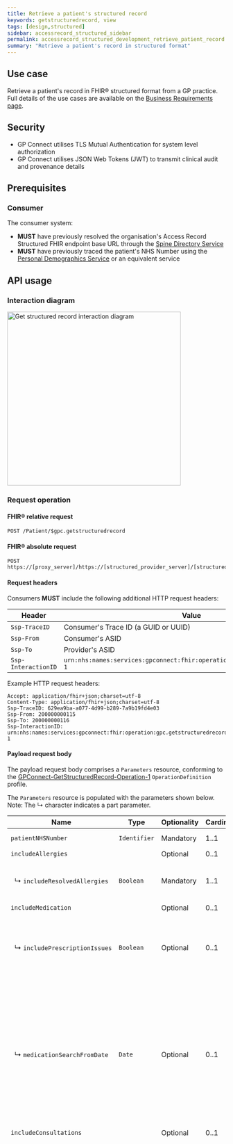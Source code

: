 ```yaml
---
title: Retrieve a patient's structured record
keywords: getstructuredrecord, view
tags: [design,structured]
sidebar: accessrecord_structured_sidebar
permalink: accessrecord_structured_development_retrieve_patient_record.html
summary: "Retrieve a patient's record in structured format"
---
```


## Use case ##

Retrieve a patient's record in FHIR&reg; structured format from a GP practice. Full details of the use cases are available on the [Business Requirements page](accessrecord_structured_requirements.html#use-cases-and-business-processes).

## Security ##

- GP Connect utilises TLS Mutual Authentication for system level authorization
- GP Connect utilises JSON Web Tokens (JWT) to transmit clinical audit and provenance details

## Prerequisites ##

### Consumer ###

The consumer system:

- **MUST** have previously resolved the organisation's Access Record Structured FHIR endpoint base URL through the [Spine Directory Service](integration_spine_directory_service.html)
- **MUST** have previously traced the patient's NHS Number using the [Personal Demographics Service](integration_personal_demographic_service.html) or an equivalent service

## API usage ##

### Interaction diagram ###

<img style="height: 400px;" alt="Get structured record interaction diagram" src="images/access_structured/get-structured-record-interaction-diagram.png"/>

### Request operation ###

#### FHIR&reg; relative request ####

```http
POST /Patient/$gpc.getstructuredrecord
```

#### FHIR&reg; absolute request ####

```http
POST https://[proxy_server]/https://[structured_provider_server]/[structured_fhir_base]/Patient/$gpc.getstructuredrecord
```

#### Request headers ####

Consumers **MUST** include the following additional HTTP request headers:

| Header               | Value |
|----------------------|-------|
| `Ssp-TraceID`        | Consumer's Trace ID (a GUID or UUID) |
| `Ssp-From`           | Consumer's ASID |
| `Ssp-To`             | Provider's ASID |
| `Ssp-InteractionID`  | `urn:nhs:names:services:gpconnect:fhir:operation:gpc.getstructuredrecord-1`|

Example HTTP request headers:

```http
Accept: application/fhir+json;charset=utf-8
Content-Type: application/fhir+json;charset=utf-8
Ssp-TraceID: 629ea9ba-a077-4d99-b289-7a9b19fd4e03
Ssp-From: 200000000115
Ssp-To: 200000000116
Ssp-InteractionID: urn:nhs:names:services:gpconnect:fhir:operation:gpc.getstructuredrecord-1
```

#### Payload request body ####

The payload request body comprises a `Parameters` resource, conforming to the [GPConnect-GetStructuredRecord-Operation-1](https://fhir.nhs.uk/STU3/OperationDefinition/GPConnect-GetStructuredRecord-Operation-1/_history/1.15) `OperationDefinition` profile.

The `Parameters` resource is populated with the parameters shown below.  Note: The ↳ character indicates a part parameter.

<table>
  <thead>
    <tr>
      <th>Name</th>
      <th>Type</th>
      <th>Optionality</th>
      <th>Cardinality</th>
      <th>Comments</th>
    </tr>
  </thead>
  <tbody>
    <tr>
      <td><code class="highlighter-rouge">patientNHSNumber</code></td>
      <td><code class="highlighter-rouge">Identifier</code></td>
      <td>Mandatory</td>
      <td>1..1</td>
      <td>NHS Number of the patient for whom to retrieve the structured record.</td>
    </tr>
    <tr>
      <td><code class="highlighter-rouge">includeAllergies</code></td>
      <td><code class="highlighter-rouge"></code></td>
      <td>Optional</td>
      <td>0..1</td>
      <td>Include allergies and intolerances in the response.</td>
    </tr>
    <tr>
      <td>&nbsp;&nbsp;&#8627; <code class="highlighter-rouge">includeResolvedAllergies</code></td>
      <td><code class="highlighter-rouge">Boolean</code></td>
      <td>Mandatory</td>
      <td>1..1</td>
      <td>
        Include resolved allergies and intolerances in the response.
        <p><i>Part parameter: may only be provided if <code>includeAllergies</code> is set.</i></p>        
      </td>
    </tr>
    <tr>
      <td><code class="highlighter-rouge">includeMedication</code></td>
      <td><code class="highlighter-rouge"></code></td>
      <td>Optional</td>
      <td>0..1</td>
      <td>Include medication in the response.</td>
    </tr>
    <tr>
      <td><span style="white-space: nowrap;">&nbsp;&nbsp;&#8627; <code class="highlighter-rouge">includePrescriptionIssues</code></span></td>
      <td><code class="highlighter-rouge">Boolean</code></td>
      <td>Optional</td>
      <td>0..1</td>
      <td>
        Include each prescription issue in the response, this parameter has a default value of 'true'. More guidance relating to its use is available in the <a href="accessrecord_structured_development_medication_guidance.html#medication-search-criteria">Medication guidance page</a>
        <p><i>Part parameter: may only be provided if <code>includeMedication</code> is set.</i></p>        
      </td>
    </tr>
    <tr>
      <td>&nbsp;&nbsp;&#8627; <code class="highlighter-rouge">medicationSearchFromDate</code></td>
      <td><code class="highlighter-rouge">Date</code></td>
      <td>Optional</td>
      <td>0..1</td>
      <td>
        Restrict medications returned on or after the date specified. Rules:
        <ul>
			<li>If the <code>medicationSearchFromDate</code> is not specified, all medication will be returned.</li>
			<li>If the <code>medicationSearchFromDate</code> is populated, all medications which are active on or after the <code>medicationSearchFromDate</code> <b>MUST</b> be returned.</li>
			<li><code>medicationSearchFromDate</code> <b>MUST</b> be populated with a date less than or equal to the current date.</li>
	        <li><code>medicationSearchFromDate</code> <b>MUST</b> be populated with whole dates only (for example, 2017-02-01) - that is, no partial dates, or with a time period or offset.</li>
    	</ul>
    	<p><i>Part parameter: may only be provided if <code>includeMedication</code> is set.</i></p>
      </td>
    </tr>
    <tr>
      <td><code class="highlighter-rouge">includeConsultations</code></td>
      <td><code class="highlighter-rouge"></code></td>
      <td>Optional</td>
      <td>0..1</td>
      <td>Include consultations in the response.</td>
    </tr>
    <tr>
      <td><span style="white-space: nowrap;">&nbsp;&nbsp;&#8627; <code class="highlighter-rouge">consultationSearchPeriod</code></span></td>
      <td><code class="highlighter-rouge">Period</code></td>
      <td>Optional</td>
      <td>0..1</td>
      <td>
        Restrict consultations by defining a time period

        <ul>
			     <li>If the <code>consultationSearchPeriod</code> is not specified, all consultations will be returned.</li>
			     <li>If the <code>consultationSearchPeriod.start</code> is populated, all consultations on or after the <code>consultationSearchPeriod.start</code> <b>MUST</b> be returned.</li>
           <li>If the <code>consultationSearchPeriod.end</code> is populated, all consultations on or before the <code>consultationSearchPeriod.end</code> <b>MUST</b> be returned.</li>
           <li><code>consultationSearchPeriod.start</code> and <code>consultationSearchPeriod.end</code> <b>MUST</b> be populated with a date less than or equal to the current date.</li>
          <li><code>consultationSearchPeriod.start</code> and <code>consultationSearchPeriod.end</code> <b>MUST</b> be populated with whole dates only (for example, 2017-02-01) - that is, no partial dates, or with a time period or offset.</li>
    	</ul>

        <p><i>Part parameter: may only be provided if <code>includeConsultations</code> is set.</i></p>        
      </td>
    </tr>
    <tr>
      <td><span style="white-space: nowrap;">&nbsp;&nbsp;&#8627; <code class="highlighter-rouge">includeNumberOfMostRecent</code></span></td>
      <td><code class="highlighter-rouge">positiveInt</code></td>
      <td>Optional</td>
      <td>0..1</td>
      <td>
        Limit the number of returned consultations
        <p><i>Part parameter: may only be provided if <code>includeConsultations</code> is set.</i></p>        
      </td>
    </tr>
    <tr>
      <td><code class="highlighter-rouge">includeProblems</code></td>
      <td><code class="highlighter-rouge"></code></td>
      <td>Optional</td>
      <td>0..*</td>
      <td>Include problems in the response. This is a repeating parameter with each repetition representing a pair of problem significance and status values.</td>
    </tr>
    <tr>
      <td><span style="white-space: nowrap;">&nbsp;&nbsp;&#8627; <code class="highlighter-rouge">filterStatus</code></span></td>
      <td><code class="highlighter-rouge">Code</code></td>
      <td>Optional</td>
      <td>0..1</td>
      <td>
        Restrict the problems that are returned by their clinical status. <br/>
        Valueset: <a href="http://hl7.org/fhir/stu3/valueset-condition-clinical.html">http://hl7.org/fhir/stu3/valueset-condition-clinical.html</a> Values <b>MUST</b> be <code>`active`</code> or <code>`inactive`</code><br/>
        <p><i>Part parameter: may only be provided if <code>includeProblems</code> is set.</i></p>        
      </td>
    </tr>
    <tr>
      <td><span style="white-space: nowrap;">&nbsp;&nbsp;&#8627; <code class="highlighter-rouge">filterSignificance</code></span></td>
      <td><code class="highlighter-rouge">Code</code></td>
      <td>Optional</td>
      <td>0..1</td>
      <td>
        Restrict the problems that are returned by their clinical significance<br/>
        Valueset: <a href="https://fhir.hl7.org.uk/STU3/ValueSet/CareConnect-ProblemSignificance-1">ValueSet-CareConnect-ProblemSignificance-1</a><br/>
        <p><i>Part parameter: may only be provided if <code>includeProblems</code> is set.</i></p>        
      </td>
    </tr>
    <tr>
      <td><code class="highlighter-rouge">includeImmunisations</code></td>
      <td><code class="highlighter-rouge"></code></td>
      <td>Optional</td>
      <td>0..1</td>
      <td>Include immunisations in the response.</td>
    </tr>
    <tr>
      <td><span style="white-space: nowrap;">&nbsp;&nbsp;&#8627; <code class="highlighter-rouge">includeNotGiven</code></span></td>
      <td><code class="highlighter-rouge">Boolean</code></td>
      <td>Optional</td>
      <td>0..1</td>
      <td>
        Only include immunisations that have been given in the response. The default value for this is <code>false</code>.
        <p><i>Part parameter: may only be provided if <code>includeImmunisations</code> is set.</i></p>        
      </td>
    </tr>
    <tr>
      <td><span style="white-space: nowrap;">&nbsp;&nbsp;&#8627; <code class="highlighter-rouge">includeDissentConsent</code></span></td>
      <td><code class="highlighter-rouge">Boolean</code></td>
      <td>Optional</td>
      <td>0..1</td>
      <td>
        Include information about consent and dissent for immunisations in the response. The default value for this is <code>false</code>.
        <p><i>Part parameter: may only be provided if <code>includeImmunisations</code> is set.</i></p>        
      </td>
    </tr>
    <tr>
      <td><code class="highlighter-rouge">includeUncategorisedData</code></td>
      <td><code class="highlighter-rouge"></code></td>
      <td>Optional</td>
      <td>0..1</td>
      <td>Include uncategorised data in the response.</td>
    </tr>
    <tr>
      <td><span style="white-space: nowrap;">&nbsp;&nbsp;&#8627; <code class="highlighter-rouge">uncategorisedDataSearchPeriod</code></span></td>
      <td><code class="highlighter-rouge">Period</code></td>
      <td>Optional</td>
      <td>0..1</td>
      <td>
        Restrict uncategorised data by defining a time period

        <ul>
			     <li>If the <code>uncategorisedDataSearchPeriod</code> is not specified, all uncategorised data will be returned.</li>
			     <li>If the <code>uncategorisedDataSearchPeriod.start</code> is populated, all uncategorised data on or after the <code>uncategorisedDataSearchPeriod.start</code> <b>MUST</b> be returned.</li>
           <li>If the <code>uncategorisedDataSearchPeriod.end</code> is populated, all uncategorised data on or before the <code>uncategorisedDataSearchPeriod.end</code> <b>MUST</b> be returned.</li>
           <li><code>uncategorisedDataSearchPeriod.start</code> and <code>uncategorisedDataSearchPeriod.end</code> <b>MUST</b> be populated with a date less than or equal to the current date.</li>
          <li><code>uncategorisedDataSearchPeriod.start</code> and <code>uncategorisedDataSearchPeriod.end</code> <b>MUST</b> be populated with whole dates only (for example, 2017-02-01) - that is, no partial dates, or with a time period or offset.</li>
    	</ul>

        <p><i>Part parameter: may only be provided if <code>includeUncategorisedData</code> is set.</i></p>        
      </td>
    </tr>

    <tr>
      <td><code class="highlighter-rouge">includeInvestigations</code></td>
      <td><code class="highlighter-rouge"></code></td>
      <td>Optional</td>
      <td>0..1</td>
      <td>Include investigations in the response.</td>
    </tr>
    <tr>
      <td><span style="white-space: nowrap;">&nbsp;&nbsp;&#8627; <code class="highlighter-rouge">investigationSearchPeriod</code></span></td>
      <td><code class="highlighter-rouge">Period</code></td>
      <td>Optional</td>
      <td>0..1</td>
      <td>
        Restrict test results by defining a time period

        <ul>
           <li>If the <code>investigationSearchPeriod</code> is not specified, all test results will be returned.</li>
           <li>If the <code>investigationSearchPeriod.start</code> is populated, all test results on or after the <code>investigationSearchPeriod.start</code> <b>MUST</b> be returned.</li>
           <li>If the <code>investigationSearchPeriod.end</code> is populated, all test results on or before the <code>investigationSearchPeriod.end</code> <b>MUST</b> be returned.</li>
           <li><code>investigationSearchPeriod.start</code> and <code>investigationSearchPeriod.end</code> <b>MUST</b> be populated with a date less than or equal to the current date.</li>
          <li><code>investigationSearchPeriod.start</code> and <code>investigationSearchPeriod.end</code> <b>MUST</b> be populated with whole dates only (for example, 2017-02-01) - that is, no partial dates, or with a time period or offset.</li>
      </ul>

        <p><i>Part parameter: may only be provided if <code>includeInvestigations</code> is set.</i></p>        
      </td>
    </tr>

    <tr>
      <td><code class="highlighter-rouge">includeReferrals</code></td>
      <td><code class="highlighter-rouge"></code></td>
      <td>Optional</td>
      <td>0..1</td>
      <td>Include referrals in the response.</td>
    </tr>
    <tr>
      <td><span style="white-space: nowrap;">&nbsp;&nbsp;&#8627; <code class="highlighter-rouge">referralSearchPeriod</code></span></td>
      <td><code class="highlighter-rouge">Period</code></td>
      <td>Optional</td>
      <td>0..1</td>
      <td>
        Restrict referrals by defining a time period

        <ul>
           <li>If the <code>referralSearchPeriod</code> is not specified, all referrals will be returned.</li>
           <li>If the <code>referralSearchPeriod.start</code> is populated, all referrals on or after the <code>referralSearchPeriod.start</code> <b>MUST</b> be returned.</li>
           <li>If the <code>referralSearchPeriod.end</code> is populated, all referrals on or before the <code>referralSearchPeriod.end</code> <b>MUST</b> be returned.</li>
           <li><code>referralSearchPeriod.start</code> and <code>referralSearchPeriod.end</code> <b>MUST</b> be populated with a date less than or equal to the current date.</li>
          <li><code>referralSearchPeriod.start</code> and <code>referralSearchPeriod.end</code> <b>MUST</b> be populated with whole dates only (for example, 2017-02-01) - that is, no partial dates, or with a time period or offset.</li>
      </ul>

        <p><i>Part parameter: may only be provided if <code>includeReferrals</code> is set.</i></p>        
      </td>
    </tr>


    <tr>
      <td><code class="highlighter-rouge">includeDiaryEntries</code></td>
      <td><code class="highlighter-rouge"></code></td>
      <td>Optional</td>
      <td>0..1</td>
      <td>Include diary entries in the response.</td>
    </tr>
    <tr>
      <td>&nbsp;&nbsp;&#8627; <code class="highlighter-rouge">diaryEntriesSearchDate</code></td>
      <td><code class="highlighter-rouge">Date</code></td>
      <td>Optional</td>
      <td>0..1</td>
      <td>
        Restrict diary entries returned on or before the date specified. Rules:
        <ul>
      <li>If the <code>diaryEntriesSearchDate</code> is not specified, all diary entries will be returned.</li>
      <li>If the <code>diaryEntriesSearchDate</code> is populated, all diary entries which occur on or before the <code>diaryEntriesSearchDate</code> <b>MUST</b> be returned.</li>
      <li><code>diaryEntriesSearchDate</code> <b>MUST</b> be populated with a date greater than or equal to the current date.</li>
          <li><code>diaryEntriesSearchDate</code> <b>MUST</b> be populated with whole dates only (for example, 2017-02-01) - that is, no partial dates, or with a time period or offset.</li>
      </ul>
      <p><i>Part parameter: may only be provided if <code>includeDiaryEntries</code> is set.</i></p>
      </td>
    </tr>





  </tbody>
</table>

Each clinical area has its own set of search/filter parameters. These parameters will only apply to their own area and **MUST** have no impact on other parameters.

{% include important.html content="Consumer guidance: The parameters can be used together in a single call or in multiple calls so that information can be retrieved if required. It is advised that the number of requests that are made to retrieve a patient's record are kept to a minimum." %}

The example below shows a fully populated `Parameters` resource as a request to the `$gpc.getstructuredrecord` operation:

```json
{
  "resourceType": "Parameters",
  "parameter": [
    {
      "name": "patientNHSNumber",
      "valueIdentifier": {
        "system": "https://fhir.nhs.uk/Id/nhs-number",
        "value": "9999999999"
      }
    },
    {
      "name": "includeAllergies",
      "part": [
        {
          "name": "includeResolvedAllergies",
          "valueBoolean": true
        }
      ]
    },
    {
      "name": "includeMedication",
      "part": [
        {
          "name": "medicationSearchFromDate",
          "valueDate": "2017-06-04"
        }
      ]
    },
    {
      "name": "includeConsultations",
      "part": [
        {
          "name": "consultationSearchPeriod",
          "valuePeriod": {
            "start": "2017-12-25",
            "end": "2018-12-25"
          }
        },
        {
          "name": "includeNumberOfMostRecent",
          "valueInteger": 3
        }
      ]
    },
    {
      "name": "includeProblems",
      "part": [
        {
          "name": "filterStatus",
          "valueCode": "active"
        },
        {
          "name": "filterSignificance",
          "valueCode": "major"
        }
      ]
    },
    {
      "name": "includeImmunisations",
      "part": [
        {
          "name": "includeNotGiven",
          "valueBoolean": false
        },
        {
          "name": "includeDissentConsent",
          "valueBoolean": false
        }
      ]
    },
    {
      "name": "includeUncategorisedData",
      "part": [
        {
          "name": "uncategorisedDataSearchPeriod",
          "valuePeriod": {
            "start": "2016-12-25",
            "end": "2018-12-25"
          }
        }
      ]
    },
    {
      "name": "includeInvestigations",
      "part": [
        {
          "name": "investigationSearchPeriod",
          "valuePeriod": {
            "start": "2017-01-02",
            "end": "2017-07-02"
          }
        }
      ]
    },
    {
      "name": "includeReferrals",
      "part": [
        {
          "name": "referralSearchPeriod",
          "valuePeriod": {
            "start": "2016-12-25",
            "end": "2018-12-25"
          }
        }
      ]
    },
    {
      "name": "includeDiaryEntries",
      "part": [
        {
          "name": "diaryEntriesSearchDate",
          "valueDate": "2017-06-04"
        }
      ]
    }
  ]
}
```
##### Not permitted parameter combinations #####

Certain combinations of query parameters have the potential to introduce clinical risks. To prevent these scenarios occurring, the following combinations of parameters are not permitted and **SHALL** not be used by consumers:

When requesting consultations, the following part parameters **MUST NOT** be included:
  - `includeMedications.medicationSearchFromDate`
  - `includeUncategorisedData.uncategorisedDataSearchPeriod`
  - `includeProblems.filterSignificance`
  - `includeProblems.filterStatus`

When requesting problems, the following part parameters **MUST NOT** be included:
  - `includeMedications.medicationSearchFromDate`
  - `includeUncategorisedData.uncategorisedDataSearchPeriod`

In the event that one of the combinations of parameters are used in a request, an error **MUST** be raised as specified in the error handling table below. There are no restrictions on using combinations of top level parameters.

Examples of queries are available on the [Search examples](accessrecord_structured_development_searchExamples.html) page.

#### Error handling ####

The provider system **MUST** return a [GPConnect-OperationOutcome-1](https://fhir.nhs.uk/STU3/StructureDefinition/GPConnect-OperationOutcome-1/_history/1.2) resource that provides additional detail when one or more data field is corrupt or a specific business rule/constraint is breached.

The table below shows common errors that may be encountered during this API call, and the returned Spine error code.  Please see [Error handling guidance](development_fhir_error_handling_guidance.html) for additional information needed to create the error response, or to determine the response for errors encountered that are not shown below.

Errors returned due to parameter failure **MUST** include diagnostic information detailing the invalid parameter.

|-------------------------|-------------------|
| Error encountered        | Spine error code returned |
|-------------------------|-------------------|
| The `Parameters` resource passed does not conform to that specified in the [GPConnect-GetStructuredRecord-Operation-1](https://fhir.nhs.uk/STU3/OperationDefinition/GPConnect-GetStructuredRecord-Operation-1/_history/1.13) `OperationDefinition` | [`INVALID_RESOURCE`](development_fhir_error_handling_guidance.html#resource-validation-errors) |
| The provider could not parse the `Parameters` resource.  | [`INVALID_RESOURCE`](development_fhir_error_handling_guidance.html#resource-validation-errors) |
| No recognised parameters are provided | [`INVALID_PARAMETER`](development_fhir_error_handling_guidance.html#resource-validation-errors) |
| The `patientNHSNumber` parameter is not provided | [`INVALID_PARAMETER`](development_fhir_error_handling_guidance.html#resource-validation-errors) |
| The `patientNHSNumber` parameter value is invalid, for example it fails format or check digit tests | [`INVALID_NHS_NUMBER`](development_fhir_error_handling_guidance.html#identity-validation-errors) |
| The `medicationSearchFromDate` part parameter contains a partial date, or has a value containing a time or offset component | [`INVALID_PARAMETER`](development_fhir_error_handling_guidance.html#resource-validation-errors) |
| The `medicationSearchFromDate` part parameter is greater than the current date | [`INVALID_PARAMETER`](development_fhir_error_handling_guidance.html#resource-validation-errors) |
| The `includeAllergies` parameter is passed without the corresponding `includeResolvedAllergies` part parameter | [`INVALID_PARAMETER`](development_fhir_error_handling_guidance.html#resource-validation-errors) |
| The `includeMedication` parameter is passed without the corresponding `includePrescriptionIssue` part parameter | [`INVALID_PARAMETER`](development_fhir_error_handling_guidance.html#resource-validation-errors) |
| The `consultationSearchPeriod` part parameter is greater than the current date | [`INVALID_PARAMETER`](development_fhir_error_handling_guidance.html#resource-validation-errors) |
| The start date of the `consultationSearchPeriod` part parameter is greater than the end date | [`INVALID_PARAMETER`](development_fhir_error_handling_guidance.html#resource-validation-errors) |
| The `consultationSearchPeriod` and `includeNumberOfMostRecent` part parameters are both populated  | [`INVALID_RESOURCE`](development_fhir_error_handling_guidance.html#resource-validation-errors) |
| The `uncategorisedDataSearchPeriod` part parameter is greater than the current date | [`INVALID_PARAMETER`](development_fhir_error_handling_guidance.html#resource-validation-errors) |
| The end date of the `uncategorisedDataSearchPeriod` part parameter is greater than the start date | [`INVALID_PARAMETER`](development_fhir_error_handling_guidance.html#resource-validation-errors) |
| The `filterStatus` part parameter contains a value other than `active` or `inactive` | [`INVALID_PARAMETER`](development_fhir_error_handling_guidance.html#resource-validation-errors) |
| The `filterSignificance` part parameter contains a value other than `major` or `minor` | [`INVALID_PARAMETER`](development_fhir_error_handling_guidance.html#resource-validation-errors) |
|The `investigationSearchPeriod` parameter value contains a partial date, or has a value containing a time or offset component | [`INVALID_PARAMETER`](development_fhir_error_handling_guidance.html#resource-validation-errors) |
| The `referralSearchPeriod` part parameter is greater than the current date | [`INVALID_PARAMETER`](development_fhir_error_handling_guidance.html#resource-validation-errors) |
| The patient has dissented to sharing their clinical record | [`NO_PATIENT_CONSENT`](development_fhir_error_handling_guidance.html#security-validation-errors) |
| A patient could not be found matching the `patientNHSNumber` provided | [`PATIENT_NOT_FOUND`](development_fhir_error_handling_guidance.html#identity-validation-errors) |
| The request is for the record of an [inactive](overview_glossary.html#active-patient) or deceased patient | [`PATIENT_NOT_FOUND`](development_fhir_error_handling_guidance.html#identity-validation-errors) |
| The request is for the record of a non-Regular/GMS patient (i.e. the patient’s registered practice is somewhere else) | [`PATIENT_NOT_FOUND`](development_fhir_error_handling_guidance.html#identity-validation-errors) |
| The patient's NHS number in the provider system is not associated with a NHS number status indicator code of 'Number present and verified' | [`PATIENT_NOT_FOUND`](development_fhir_error_handling_guidance.html#identity-validation-errors) |
| The request is for a sensitive patient | [`PATIENT_NOT_FOUND`](development_fhir_error_handling_guidance.html#identity-validation-errors) |
| The `diaryEntriesSearchDate` part parameter contains a partial date, or has a value containing a time or offset component | [`INVALID_PARAMETER`](development_fhir_error_handling_guidance.html#resource-validation-errors) |
| The `diaryEntriesSearchDate` part parameter is less than the current date | [`INVALID_PARAMETER`](development_fhir_error_handling_guidance.html#resource-validation-errors) |
| A part parameter is passed without a value | [`INVALID_PARAMETER`](development_fhir_error_handling_guidance.html#resource-validation-errors) |
| A combination of parameters is included that isn't permitted | [`INVALID_PARAMETER`](development_fhir_error_handling_guidance.html#resource-validation-errors) |
| GP Connect is not enabled at the practice (see [Enablement](development_api_non_functional_requirements.html#enablement)) | [`ACCESS_DENIED`](development_fhir_error_handling_guidance.html#security-validation-errors) |
| The Access Record Structured capability is not enabled at the practice (see [Enablement](development_api_non_functional_requirements.html#enablement)) | [`ACCESS_DENIED`](development_fhir_error_handling_guidance.html#security-validation-errors) |
|-------------------------|-------------------|

<div class="alert alert-warning" role="alert">
  <i class="fa fa-warning"></i> <b>Important:</b> The HL7 FHIR specification states that Parameters.parameter MUST have one of part, value or resource. However, in the case of Parameters which just have optional part parameters such as `includeProblems` it is valid to have no part parameters or value in a request. The following is an example of the `includeProblems` parameter with no part parameters:<br/>
</div>

```json
{
  "name": "includeProblems"
}
```

### Request response ###

#### Response headers ####

```http
HTTP/1.1 200 OK
Cache-Control: no-store
Content-Type: application/fhir+json; charset=utf-8
Date: Sun, 07 Aug 2016 11:13:05 GMT
Content-Length: 1464
```

#### Payload response body ####

Provider systems **MUST**:

- return a `200` **OK** HTTP status code to indicate successful retrieval of a patient's structured record
- return a `Bundle` conforming to the [`GPConnect-StructuredRecord-Bundle-1`](https://fhir.nhs.uk/STU3/StructureDefinition/GPConnect-StructuredRecord-Bundle-1/_history/1.3) profile definition
- return the following resources in the `Bundle`:
  - `Patient` matching the NHS Number sent in the body of the request
  - `Organization` matching the patient's registered GP practice, referenced from `Patient.generalPractitioner`
  - `Organization` matching the organisation serving the request, if different from above, referenced from `Patient.managingOrganization`
  - `Practitioner` matching the patient's usual GP, if they have one, referenced from `Patient.generalPractitioner`
  - `PractitionerRole` matching the usual GP's role
  - resources holding consultations, problems, immunisations, allergies, intolerance, medications, uncategorised data, referrals, investigations, diary entries and warnings about unsupported parameters according to the rules below:

Provider systems **SHOULD**:

- provide a consistent order to elements within the `Bundle` resource.  It is recommended to follow the order described in the [Bundle population illustrated](accessrecord_structured_development_retrieve_patient_record.html#bundle-population-illustrated) diagram.

Consumers systems **MUST NOT**:

- rely on order or index of elements within the `Bundle` resource in order to parse encapsulated resources.

##### Allergies #####

Provider systems **MUST** include the following in the response `Bundle`:

- when the `includeAllergies` parameter is not set:

  - no allergy or intolerance information shall be returned

- when the `includeAllergies` parameter is set:

  - and when the `includeResolvedAllergies` parameter is set to `false`:

    - [`List`](accessrecord_structured_development_list.html), [`Condition`](accessrecord_structured_problems.html) and [`AllergyIntolerance`](accessrecord_structured_development_allergyintolerance.html) resources representing the patient's allergies and intolerances, <i>excluding</i> those marked as resolved or ended

  - and when the `includeResolvedAllergies` parameter is set to `true`:

    - [`List`](accessrecord_structured_development_list.html), [`Condition`](accessrecord_structured_problems.html) and [`AllergyIntolerance`](accessrecord_structured_development_allergyintolerance.html) resources representing the patient's allergies and intolerances, <i>including</i> those marked as resolved or ended

- `Organization`, `Practitioner` and `PractitionerRole` resources that are referenced by the &nbsp; [`AllergyIntolerance`](accessrecord_structured_development_allergyintolerance.html) resources

<br/>

##### Medications #####

Provider systems **MUST** include the following in the response `Bundle`:

- when the `includeMedication` parameter is not set:

  - no medication information shall be returned

- when the `includeMedication` parameter is set:

  - [`List`](accessrecord_structured_development_list.html), [`Condition`](accessrecord_structured_problems.html), [`MedicationStatement`](accessrecord_structured_development_medicationstatement.html), [`MedicationRequest`](accessrecord_structured_development_medicationrequest.html) with an `intent` of `plan` and &nbsp; [`Medication`](accessrecord_structured_development_medication.html) resources representing the patient's medication summary information (authorisations and medication prescribed elsewhere)

  - when the `medicationSearchFromDate` parameter is set:
	- all medications which are active on or after the `medicationSearchFromDate` **MUST** be returned
	  - A medication is considered active between its `effective.start` and `effective.end` (inclusive)
		  - when a medication **does not** have an `effective.end`:
			- an acute medication is considered active on its `effective.start` only
			- a repeat medication is considered on-going and is active from its `effective.start`
			- when a medication is not defined as an acute or repeat it **MUST** be treated as repeat

  - and when the `includePrescriptionIssues` parameter is set to `false`:

    - no prescription issue information should be returned

  - and when the `includePrescriptionIssues` parameter is set to `true` or not included:

    - [`MedicationRequest`](accessrecord_structured_development_medicationrequest.html) resources with an `intent` of `order` representing the patient's prescription issues, for the above medication summary data

- `Organization`, `Practitioner` and `PractitionerRole` resources that are referenced by the &nbsp; [`MedicationStatement`](accessrecord_structured_development_medicationstatement.html) and &nbsp; [`MedicationRequest`](accessrecord_structured_development_medicationrequest.html) resources

<br/>

##### Consultations #####

Provider systems **MUST** include the following in the response `Bundle`:

- when the `includeConsultations` parameter is not set:

  - no consultation information shall be returned

- when the `includeConsultations` parameter is set:
  - [`List`](accessrecord_structured_development_list.html), [`Condition`](accessrecord_structured_problems.html), [`Encounter`](accessrecord_structured_development_encounter.html), [`List - Consultation`](accessrecord_structured_development_list_consultation.html) and [`Observation - narrative`](accessrecord_structured_development_guidance_observation_narrative.html) resources representing the patient's consultations
  - A [`List`](accessrecord_structured_development_list.html) resource for each clinical area where data exists, [`Condition`](accessrecord_structured_problems.html), [`MedicationStatement`](accessrecord_structured_development_medicationstatement.html), [`MedicationRequest`](accessrecord_structured_development_medicationrequest.html) with an `intent` of `plan` and &nbsp; [`Medication`](accessrecord_structured_development_medication.html), [`AllergyIntolerance`](accessrecord_structured_development_allergyintolerance.html), [`Observation - uncategorised`](accessrecord_structured_development_observation_uncategorisedData.html) and [`Immunization`](accessrecord_structured_development_immunization.html) resources for linked clinical information
  - and when the `numberOfMostRecent` parameter is set:
    - limit the number of returned consultations to match the included value

- when the `consultationSearchPeriod` is set:
  - when a `start` value is set, all consultations with an `Encounter.period.start` after the date **MUST** be returned
  - and when an `end` value is set, all consultations with an `Encounter.period.end` before the date **MUST** be returned
  - and when both a `start` and `end` are specified, consultations with an `Encounter.period.start` after the `start` and an `Encounter.period.end` before the `end` **MUST** be returned

- when the `includeNumberOfMostRecent` is set:
  - consultations **MUST** be ordered by `Encounter.period.start` descending
  - and the number of most recent consultations matching the parameter value **MUST** be returned

##### Problems #####

Provider systems **MUST** include the following in the response `Bundle`:

- when the `includeProblems` parameter is not set:

  - no problem information shall be returned

- when the `includeProblems` parameter is set:

  - A [`List`](accessrecord_structured_development_list.html) resource for each clinical area where data exists, [`MedicationStatement`](accessrecord_structured_development_medicationstatement.html), [`MedicationRequest`](accessrecord_structured_development_medicationrequest.html) with an `intent` of `plan` and &nbsp; [`Medication`](accessrecord_structured_development_medication.html), [`Immunization`](accessrecord_structured_development_immunization.html), [`Observation - uncategorised`](accessrecord_structured_development_observation_uncategorisedData.html) and [`Condition`](accessrecord_structured_problems.html) resources representing the patient's problems and all linked clinical information.

- and when the `filterStatus` parameter is set:

  - problems with a `clinicalStatus` matching the parameter value and all linked clinical information.

- and when the `filterSignificance` parameter is set:

  - problems with a `problemSignificance` matching the parameter value and all linked clinical information


##### Immunisations #####

Provider systems **MUST** include the following in the response `Bundle`:

- when the `includeImmunisations` parameter is not set:

  - no immunisation information shall be returned

- when the `includeImmunisations` parameter is set:

  - A [`List`](accessrecord_structured_development_list.html) resource for each clinical area where data exists, [`Condition`](accessrecord_structured_problems.html) and [`Immunization`](accessrecord_structured_development_immunization.html) resources representing the patient's immunisations that have been given will be returned.

  - and when the `includeNotGiven` part parameter is set to `false` or not supplied:

    - only immunisations where `notGiven` is set to `false` shall be returned

  - and when the `includeNotGiven` part parameter is set to `true`

    - all immunisations where `notGiven` is set to `true` or `false` shall be returned

  - and when the `includeDissentConsent` part parameter is set to `false` or not supplied:

    - only immunisations will be returned

  - and when the `includeDissentConsent` part parameter is set to `true`:

    - An [`Observation - uncategorised`](accessrecord_structured_development_observation_uncategorisedData.html) resource for each consent or dissent for immunisations will also be returned.

##### Uncategorised data #####

Provider systems **MUST** include the following in the response `Bundle`:

- when the `includeUncategorisedData` parameter is not set:

  - no uncategorised data shall be returned

- when the `includeUncategorisedData` parameter is set:

  - A [`List`](accessrecord_structured_development_list.html) resource for each clinical area where data exists, [`Condition`](accessrecord_structured_problems.html) and [`Observation - uncategorised`](accessrecord_structured_development_observation_uncategorisedData.html) resources representing the patient's uncategorised data will be returned.

- when the `uncategorisedDataSearchPeriod` is set:
  - when a `start` value is set, all uncategorised data with an `Observation.effectiveTime` after the date **MUST** be returned
  - and when an `end` value is set, all uncategorised data with an `Observation.effectiveTime` before the date **MUST** be returned
  - and when both a `start` and `end` are specified, uncategorised data with an `Observation.effectiveTime` after the `start` and with an `Observation.effectiveTime` before the `end` **MUST** be returned

##### Investigations #####

Provider systems **MUST** include the following in the response `Bundle`:

- when the `includeInvestigations` parameter is not set:

  - no investigations shall be returned

- when the `includeInvestigations` parameter is set:

  - [`DiagnosticReport`](accessrecord_structured_development_DiagnosticReport.html), [`Observation - Test Group Header`](accessrecord_structured_development_observation_testGroup.html), [`Observation - Test Result`](accessrecord_structured_development_observation_testResult.html), [`Observation - Filing Comments`](accessrecord_structured_development_observation_filingComments.html), [`ProcedureRequest`](accessrecord_structured_development_ProcedureRequest.html), [`Specimen`](accessrecord_structured_development_specimen.html), [`DocumentReference`]() and &nbsp; [`Condition`](accessrecord_structured_problems.html) resources representing the patient's test results

  - and when the `investigationSearchPeriod` parameter is set:
    - when a `start` value is set, all investigations with a `DiagnosticReport.issued` after the date **MUST** be returned
    - and when an `end` value is set, all investigations with a `DiagnosticReport.issued` before the date **MUST** be returned
    - and when both a `start` and `end` are specified, investigations with a `DiagnosticReport.issued` after the `start` and before the `end` **MUST** be returned


- `Organization`, `Practitioner` and `PractitionerRole` resources that are referenced by the resources above

##### Referrals #####

Provider systems **MUST** include the following in the response `Bundle`:

- when the `includeReferrals` parameter is not set:

  - no referrals information shall be returned

- when the `includeReferrals` parameter is set:

  - [`List`](accessrecord_structured_development_list.html), [`ReferralRequest`](accessrecord_structured_development_referralrequest.html) and [`Condition`](accessrecord_structured_problems.html) resources representing the patient's referrals will be returned.

- when the `referralSearchPeriod` is set:
  - when a `start` value is set, all referrals with a `ReferralRequest.authoredOn` after the date **MUST** be returned
  - and when an `end` value is set, all referrals with a `ReferralRequest.authoredOn` before the date **MUST** be returned
  - and when both a `start` and `end` are specified, referrals with a `ReferralRequest.authoredOn` after the `start` and with a `ReferralRequest.authoredOn` before the `end` **MUST** be returned

##### Diary entries #####
Provider systems **MUST** include the following in the response `Bundle`:

- when the `includeDiaryEntries` parameter is not set:

  - no diary entries shall be returned

- when the `includeDiaryEntries` parameter is set:

  - [`List`](accessrecord_structured_development_list.html), [`ProcedureRequest`](accessrecord_structured_development_diaryentry.html) and [`Condition`](accessrecord_structured_problems.html) resources representing the patient's diary entries will be returned.

- when the `diaryEntriesSearchDate` parameter is set:
  - all diary entries that occur on or before the `diaryEntriesSearchDate` **MUST** be returned

#### Medication search date ####

The `medicationSearchFromDate` identifies the start date of the requested medications search period. An end date cannot be requested by a consumer, so that all searches go to the end of the patient's record.

The scenarios below represent how a selection of acute and repeat medications are returned based on the search date in the request. Each scenario has a different search date. Medications that have been greyed out are not returned in the response.

<ul id="profileTabs" class="nav nav-tabs">
    <li class="active"><a href="#scenario1" data-toggle="tab">Scenario 1</a></li>
    <li><a href="#scenario2" data-toggle="tab">Scenario 2</a></li>
    <li><a href="#scenario3" data-toggle="tab">Scenario 3</a></li>
	<li><a href="#scenario4" data-toggle="tab">Scenario 4</a></li>
</ul>
  <div class="tab-content">
<div role="tabpanel" class="tab-pane active" id="scenario1">
<table class='resource-attributes'>
  <tr>
    <td style="font-size:14px"><b>Search date:</b> <code>15/01/2018</code></td>
	<td style="font-size:14px" align="right"><b>Current date:</b> <code>08/10/2018</code></td>
  </tr>
</table>

{% include image.html file="access_structured/data_filter_scenario1.jpg" url="images/access_structured/data_filter_scenario1.jpg"  max-width="100" caption="click image for full size view" %}
</div>

<div role="tabpanel" class="tab-pane" id="scenario2">
<table class='resource-attributes'>
  <tr>
    <td style="font-size:14px"><b>Search date:</b> <code>01/03/2018</code></td>
	<td style="font-size:14px" align="right"><b>Current date:</b> <code>08/10/2018</code></td>
  </tr>
</table>

{% include image.html file="access_structured/data_filter_scenario2.jpg" url="images/access_structured/data_filter_scenario2.jpg"  max-width="100" caption="click image for full size view" %}
</div>

<div role="tabpanel" class="tab-pane" id="scenario3">
<table class='resource-attributes'>
  <tr>
    <td style="font-size:14px"><b>Search date:</b> <code>08/07/2018</code></td>
	<td style="font-size:14px" align="right"><b>Current date:</b> <code>08/10/2018</code></td>
  </tr>
</table>

{% include image.html file="access_structured/data_filter_scenario3.jpg" url="images/access_structured/data_filter_scenario3.jpg"  max-width="100" caption="click image for full size view" %}
</div>

<div role="tabpanel" class="tab-pane" id="scenario4">
<table class='resource-attributes'>
  <tr>
    <td style="font-size:14px"><b>Search date:</b> <code>08/10/2018</code></td>
	<td style="font-size:14px" align="right"><b>Current date:</b> <code>08/10/2018</code></td>
  </tr>
</table>

{% include image.html file="access_structured/data_filter_scenario4.jpg" url="images/access_structured/data_filter_scenario4.jpg"  max-width="100" caption="click image for full size view" %}
</div>
</div>

<br/>

#### Bundle population illustrated ####

The following diagram illustrates the population of the response `Bundle` according to the parameters in the inbound `Parameters` request resource:

<img style="max-height: 100%; max-width: 100%" alt="Structured Bundle response" src="images/access_structured/structured-bundle-response.png"/>

#### Payload response examples ####

Examples of the payload requests and responses can be found here:

- [Allergies - FHIR&reg; examples](accessrecord_structured_development_fhir_examples_allergies.html)
- [Medication - FHIR&reg; examples](accessrecord_structured_development_fhir_examples_medication.html)
- [Consultations and problems - FHIR&reg; examples](accessrecord_structured_development_fhir_examples_consultations.html)
- [Immunizations - FHIR&reg; examples](accessrecord_structured_development_fhir_examples_immunizations.html)
- [Uncategorised data - FHIR&reg; examples](accessrecord_structured_development_fhir_examples_uncategorised.html)
- [Investigations - FHIR&reg; examples](accessrecord_structured_development_fhir_examples_pathology.html)
- [Referrals - FHIR&reg; examples](accessrecord_structured_development_fhir_examples_referrals.html)
- [Diary entries - FHIR&reg; examples](accessrecord_structured_development_fhir_examples_diaryentries.html)

To illustrate how forwards compatibility works, the following example has been included:
- [Retrieve consultations, problems, medications and allergies from a provider on version 1.2.3 of the GP Connect API](accessrecord_structured_development_fhir_examples_forwards_consultations.html)
